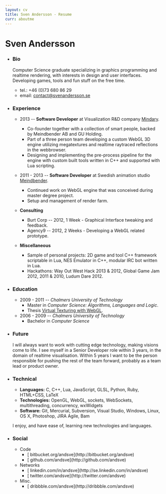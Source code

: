 ```yaml
---
layout: cv
title: Sven Andersson - Resume
curr: aboutme
---
```

Sven Andersson
==============
* ### Bio ###

	Computer Science graduate specializing in graphics programming and realtime rendering, with interests in design and user interfaces. Developing games, tools and fun stuff on the free time.

	* tel.: +46 (0)73 680 86 29
	* email: contact@svenandersson.se

* ### Experience ###
	*  2013 -- **Software Developer** at Visualization R&D company [Mindary](http://www.mindary.se/).
		
		* Co-founder together with a collection of smart people, backed by Meindbender AB and GU Holding.
		* Part of a three person team developing a custom WebGL 3D engine utilizing megatextures and realtime raytraced reflections in the webbrowser.
		* Designing and implementing the pre-process pipeline for the engine with custom built tools written in C++ and supported with Lua scripting.

	*  2011 - 2013 -- **Software Developer** at Swedish animation studio [Meindbender](http://www.meindbender.com/).

		* Continued work on WebGL engine that was conceived during master degree project.
		* Setup and management of render farm.

	* **Consulting**
		* Burt Corp -- 2012, 1 Week - Graphical Interface tweaking and feedback.
		* Agency9 -- 2012, 2 Weeks - Developing a WebGL related prototype.

	* **Miscellaneous**
		* Sample of personal projects: 2D game and tool C++ framework scriptable in Lua, NES Emulator in C++, modular IRC bot written in Lua.
		* Hackathons: Way Out West Hack 2013 & 2012, Global Game Jam 2012, 2011 & 2010, Ludum Dare 2012.

* ### Education ###
	
	*  2009 - 2011 -- _Chalmers University of Technology_
		* Master in _Computer Science: Algorithms, Languages and Logic_.
		* Thesis [Virtual Texturing with WebGL](http://publications.lib.chalmers.se/records/fulltext/155126.pdf‎).
	*  2006 - 2009 -- _Chalmers University of Technology_
		* Bachelor in _Computer Science_

* ### Future ###
	
	I will always want to work with cutting edge technology, making visions come to life. I see myself in a Senior Developer role within 3 years, in the domain of realtime visualisation. Within 5 years I want to be the person responsible for pushing the rest of the team forward, probably as a team lead or product owner.

* ### Technical ###
	* **Languages:** C, C++, Lua, JavaScript, GLSL, Python, Ruby, HTML+CSS, LaTeX
	* **Technologies:** OpenGL, WebGL, sockets, WebSockets, multithreading, concurrency, wxWidgets
	* **Software:** Git, Mercurial, Subversion, Visual Studio, Windows, Linux, OS X, Photoshop, JIRA Agile, Bam

	I enjoy, and have ease of, learning new technologies and languages.

* ### Social ###
	<ul id="social">
	<li id="lefty"> Code
	<ul>
	<li> [<i class="icon-bitbucket"> </i>bitbucket.org/andsve](http://bitbucket.org/andsve)</li>
	<li> [<i class="icon-github"> </i>github.com/andsve](http://github.com/andsve)</li>
	</ul>
	</li>
	<li id="middly"> Networks
	<ul>
	<li> [<i class="icon-linkedin-sign"> </i>linkedin.com/in/andsve](http://se.linkedin.com/in/andsve)</li>
	<li> [<i class="icon-twitter-sign"> </i>twitter.com/andsve](http://twitter.com/andsve)</li>
	</ul>
	</li>
	<li id="righty"> Misc.
	<ul>
	<li> [<i class="icon-dribble"> </i>dribbble.com/andsve](http://dribbble.com/andsve)</li>
	<!--<li> [<i class="icon-skype"> </i>instagram.com/andsve](andsve)</li>-->
	</ul>
	</li>
	</ul>

